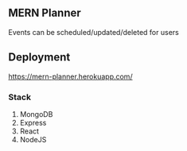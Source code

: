 ## MERN Planner
Events can be scheduled/updated/deleted for users

## Deployment
https://mern-planner.herokuapp.com/

### Stack  
  1. MongoDB
  2. Express
  3. React
  4. NodeJS

